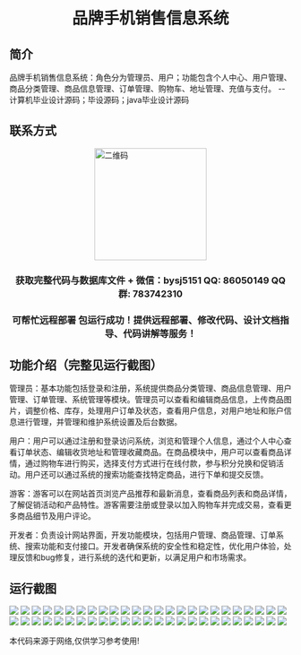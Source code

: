 <p><h1 align="center">品牌手机销售信息系统</h1></p>

## 简介
品牌手机销售信息系统：角色分为管理员、用户；功能包含个人中心、用户管理、商品分类管理、商品信息管理、订单管理、购物车、地址管理、充值与支付。    --计算机毕业设计源码；毕设源码；java毕业设计源码


## 联系方式
<img src="https://bs-1329754181.cos.ap-shanghai.myqcloud.com/wx.jpg" alt="二维码" style="display: block; margin: 0 auto;" width="200px">
<p><h3 align="center">获取完整代码与数据库文件 + 微信：bysj5151 QQ: 86050149 QQ群: 783742310</h3></p>
<p><h3 align="center">可帮忙远程部署 包运行成功！提供远程部署、修改代码、设计文档指导、代码讲解等服务！</h3></p>

## 功能介绍（完整见运行截图）
管理员：基本功能包括登录和注册，系统提供商品分类管理、商品信息管理、用户管理、订单管理、系统管理等模块。管理员可以查看和编辑商品信息，上传商品图片，调整价格、库存，处理用户订单及状态，查看用户信息，对用户地址和账户信息进行管理，并管理和维护系统设置及后台数据。

用户：用户可以通过注册和登录访问系统，浏览和管理个人信息，通过个人中心查看订单状态、编辑收货地址和管理收藏商品。在商品模块中，用户可以查看商品详情，通过购物车进行购买，选择支付方式进行在线付款，参与积分兑换和促销活动。用户还可以通过系统的搜索功能查找特定商品，进行下单和提交反馈。

游客：游客可以在网站首页浏览产品推荐和最新消息，查看商品列表和商品详情，了解促销活动和产品特性。游客需要注册或登录以加入购物车并完成交易，查看更多商品细节及用户评论。

开发者：负责设计网站界面，开发功能模块，包括用户管理、商品管理、订单系统、搜索功能和支付接口。开发者确保系统的安全性和稳定性，优化用户体验，处理反馈和bug修复，进行系统的迭代和更新，以满足用户和市场需求。


## 运行截图
![](https://bs-1329754181.cos.ap-shanghai.myqcloud.com/ssm/BrandMobileSalesInfoSystem/img/001.jpg)
![](https://bs-1329754181.cos.ap-shanghai.myqcloud.com/ssm/BrandMobileSalesInfoSystem/img/002.jpg)
![](https://bs-1329754181.cos.ap-shanghai.myqcloud.com/ssm/BrandMobileSalesInfoSystem/img/003.jpg)
![](https://bs-1329754181.cos.ap-shanghai.myqcloud.com/ssm/BrandMobileSalesInfoSystem/img/004.jpg)
![](https://bs-1329754181.cos.ap-shanghai.myqcloud.com/ssm/BrandMobileSalesInfoSystem/img/005.jpg)
![](https://bs-1329754181.cos.ap-shanghai.myqcloud.com/ssm/BrandMobileSalesInfoSystem/img/006.jpg)
![](https://bs-1329754181.cos.ap-shanghai.myqcloud.com/ssm/BrandMobileSalesInfoSystem/img/007.jpg)
![](https://bs-1329754181.cos.ap-shanghai.myqcloud.com/ssm/BrandMobileSalesInfoSystem/img/008.jpg)
![](https://bs-1329754181.cos.ap-shanghai.myqcloud.com/ssm/BrandMobileSalesInfoSystem/img/009.jpg)
![](https://bs-1329754181.cos.ap-shanghai.myqcloud.com/ssm/BrandMobileSalesInfoSystem/img/010.jpg)
![](https://bs-1329754181.cos.ap-shanghai.myqcloud.com/ssm/BrandMobileSalesInfoSystem/img/011.jpg)
![](https://bs-1329754181.cos.ap-shanghai.myqcloud.com/ssm/BrandMobileSalesInfoSystem/img/012.jpg)
![](https://bs-1329754181.cos.ap-shanghai.myqcloud.com/ssm/BrandMobileSalesInfoSystem/img/013.jpg)
![](https://bs-1329754181.cos.ap-shanghai.myqcloud.com/ssm/BrandMobileSalesInfoSystem/img/014.jpg)
![](https://bs-1329754181.cos.ap-shanghai.myqcloud.com/ssm/BrandMobileSalesInfoSystem/img/015.jpg)
![](https://bs-1329754181.cos.ap-shanghai.myqcloud.com/ssm/BrandMobileSalesInfoSystem/img/016.jpg)
![](https://bs-1329754181.cos.ap-shanghai.myqcloud.com/ssm/BrandMobileSalesInfoSystem/img/017.jpg)
![](https://bs-1329754181.cos.ap-shanghai.myqcloud.com/ssm/BrandMobileSalesInfoSystem/img/018.jpg)
![](https://bs-1329754181.cos.ap-shanghai.myqcloud.com/ssm/BrandMobileSalesInfoSystem/img/019.jpg)
![](https://bs-1329754181.cos.ap-shanghai.myqcloud.com/ssm/BrandMobileSalesInfoSystem/img/020.jpg)
![](https://bs-1329754181.cos.ap-shanghai.myqcloud.com/ssm/BrandMobileSalesInfoSystem/img/021.jpg)
![](https://bs-1329754181.cos.ap-shanghai.myqcloud.com/ssm/BrandMobileSalesInfoSystem/img/022.jpg)
![](https://bs-1329754181.cos.ap-shanghai.myqcloud.com/ssm/BrandMobileSalesInfoSystem/img/023.jpg)
![](https://bs-1329754181.cos.ap-shanghai.myqcloud.com/ssm/BrandMobileSalesInfoSystem/img/024.jpg)
![](https://bs-1329754181.cos.ap-shanghai.myqcloud.com/ssm/BrandMobileSalesInfoSystem/img/025.jpg)
![](https://bs-1329754181.cos.ap-shanghai.myqcloud.com/ssm/BrandMobileSalesInfoSystem/img/026.jpg)
![](https://bs-1329754181.cos.ap-shanghai.myqcloud.com/ssm/BrandMobileSalesInfoSystem/img/027.jpg)
![](https://bs-1329754181.cos.ap-shanghai.myqcloud.com/ssm/BrandMobileSalesInfoSystem/img/028.jpg)
![](https://bs-1329754181.cos.ap-shanghai.myqcloud.com/ssm/BrandMobileSalesInfoSystem/img/029.jpg)
![](https://bs-1329754181.cos.ap-shanghai.myqcloud.com/ssm/BrandMobileSalesInfoSystem/img/030.jpg)
![](https://bs-1329754181.cos.ap-shanghai.myqcloud.com/ssm/BrandMobileSalesInfoSystem/img/031.jpg)
![](https://bs-1329754181.cos.ap-shanghai.myqcloud.com/ssm/BrandMobileSalesInfoSystem/img/032.jpg)
![](https://bs-1329754181.cos.ap-shanghai.myqcloud.com/ssm/BrandMobileSalesInfoSystem/img/033.jpg)
![](https://bs-1329754181.cos.ap-shanghai.myqcloud.com/ssm/BrandMobileSalesInfoSystem/img/034.jpg)
![](https://bs-1329754181.cos.ap-shanghai.myqcloud.com/ssm/BrandMobileSalesInfoSystem/img/035.jpg)
![](https://bs-1329754181.cos.ap-shanghai.myqcloud.com/ssm/BrandMobileSalesInfoSystem/img/036.jpg)
![](https://bs-1329754181.cos.ap-shanghai.myqcloud.com/ssm/BrandMobileSalesInfoSystem/img/037.jpg)
![](https://bs-1329754181.cos.ap-shanghai.myqcloud.com/ssm/BrandMobileSalesInfoSystem/img/038.jpg)
![](https://bs-1329754181.cos.ap-shanghai.myqcloud.com/ssm/BrandMobileSalesInfoSystem/img/039.jpg)
![](https://bs-1329754181.cos.ap-shanghai.myqcloud.com/ssm/BrandMobileSalesInfoSystem/img/040.jpg)
![](https://bs-1329754181.cos.ap-shanghai.myqcloud.com/ssm/BrandMobileSalesInfoSystem/img/041.jpg)
![](https://bs-1329754181.cos.ap-shanghai.myqcloud.com/ssm/BrandMobileSalesInfoSystem/img/042.jpg)
![](https://bs-1329754181.cos.ap-shanghai.myqcloud.com/ssm/BrandMobileSalesInfoSystem/img/043.jpg)
![](https://bs-1329754181.cos.ap-shanghai.myqcloud.com/ssm/BrandMobileSalesInfoSystem/img/044.jpg)
![](https://bs-1329754181.cos.ap-shanghai.myqcloud.com/ssm/BrandMobileSalesInfoSystem/img/045.jpg)
![](https://bs-1329754181.cos.ap-shanghai.myqcloud.com/ssm/BrandMobileSalesInfoSystem/img/046.jpg)
![](https://bs-1329754181.cos.ap-shanghai.myqcloud.com/ssm/BrandMobileSalesInfoSystem/img/047.jpg)
![](https://bs-1329754181.cos.ap-shanghai.myqcloud.com/ssm/BrandMobileSalesInfoSystem/img/048.jpg)
![](https://bs-1329754181.cos.ap-shanghai.myqcloud.com/ssm/BrandMobileSalesInfoSystem/img/049.jpg)
![](https://bs-1329754181.cos.ap-shanghai.myqcloud.com/ssm/BrandMobileSalesInfoSystem/img/050.jpg)

<p>本代码来源于网络,仅供学习参考使用!</p>
